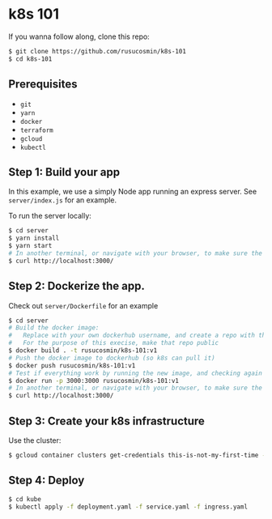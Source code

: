 # k8s 101

If you wanna follow along, clone this repo:

```bash
$ git clone https://github.com/rusucosmin/k8s-101
$ cd k8s-101
```

## Prerequisites

- `git`
- `yarn`
- `docker`
- `terraform`
- `gcloud`
- `kubectl`

## Step 1: Build your app

In this example, we use a simply Node app running an express server. See `server/index.js` for an example.

To run the server locally:
```bash
$ cd server
$ yarn install
$ yarn start
# In another terminal, or navigate with your browser, to make sure the server is running:
$ curl http://localhost:3000/
```

## Step 2: Dockerize the app.

Check out `server/Dockerfile` for an example

```bash
$ cd server
# Build the docker image:
#   Replace with your own dockerhub username, and create a repo with the name k8s-101.
#   For the purpose of this execise, make that repo public
$ docker build . -t rusucosmin/k8s-101:v1
# Push the docker image to dockerhub (so k8s can pull it)
$ docker push rusucosmin/k8s-101:v1
# Test if everything work by running the new image, and checking again the server
$ docker run -p 3000:3000 rusucosmin/k8s-101:v1
# In another terminal, or navigate with your browser, to make sure the server is running:
$ curl http://localhost:3000/
```

## Step 3: Create your k8s infrastructure


Use the cluster:
```bash
$ gcloud container clusters get-credentials this-is-not-my-first-time --region us-central1 --project dutylabs-adhoc
```

## Step 4: Deploy

```bash
$ cd kube
$ kubectl apply -f deployment.yaml -f service.yaml -f ingress.yaml
```